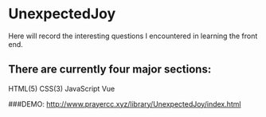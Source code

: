 # UnexpectedJoy

Here will record the interesting questions I encountered in learning the front end.

## There are currently four major sections:
HTML(5)
CSS(3)
JavaScript
Vue

###DEMO:  http://www.prayercc.xyz/library/UnexpectedJoy/index.html
